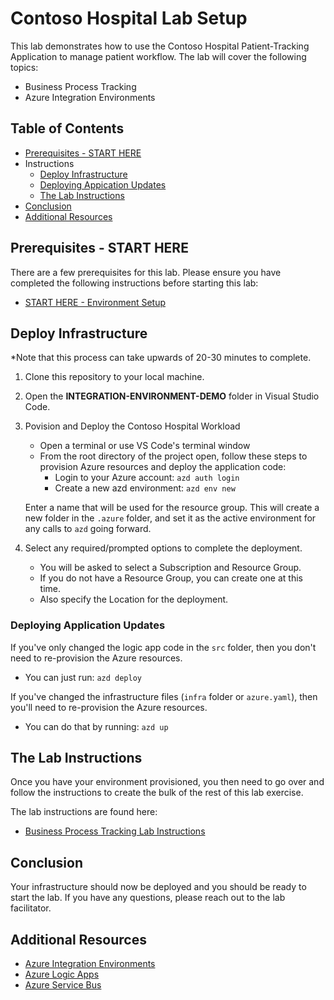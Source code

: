 # Contoso Hospital Lab Setup

This lab demonstrates how to use the Contoso Hospital Patient-Tracking Application to manage patient workflow. The lab will cover the following topics:

- Business Process Tracking
- Azure Integration Environments

## Table of Contents

- [Prerequisites - START HERE](#prerequisites---start-here)
- Instructions
  - [Deploy Infrastructure](#deploy-infrastructure)
  - [Deploying Appication Updates](#deploying-application-updates)
  - [The Lab Instructions](#the-lab-instructions)
- [Conclusion](#conclusion)
- [Additional Resources](#additional-resources)

## Prerequisites - START HERE

There are a few prerequisites for this lab. Please ensure you have completed the following instructions before starting this lab:

- [START HERE - Environment Setup](environment-setup.md)

## Deploy Infrastructure

*Note that this process can take upwards of 20-30 minutes to complete.

1. Clone this repository to your local machine.
2. Open the **INTEGRATION-ENVIRONMENT-DEMO** folder in Visual Studio Code.
3. Povision and Deploy the Contoso Hospital Workload
   - Open a terminal or use VS Code's terminal window
   - From the root directory of the project open, follow these steps to provision Azure resources and deploy the application code:
      - Login to your Azure account:
            ```
            azd auth login
            ```
      - Create a new azd environment:
            ```
            azd env new
            ```

   Enter a name that will be used for the resource group.
   This will create a new folder in the `.azure` folder, and set it as the active environment for any calls to `azd` going forward.
4. Select any required/prompted options to complete the deployment.  
      - You will be asked to select a Subscription and Resource Group.  
      - If you do not have a Resource Group, you can create one at this time.
      - Also specify the Location for the deployment.

### Deploying Application Updates

If you've only changed the logic app code in the `src` folder, then you don't need to re-provision the Azure resources.

- You can just run:
```azd deploy```

If you've changed the infrastructure files (`infra` folder or `azure.yaml`), then you'll need to re-provision the Azure resources.

- You can do that by running:
```azd up```

## The Lab Instructions

Once you have your environment provisioned, you then need to go over and follow the instructions to create the bulk of the rest of this lab exercise.

The lab instructions are found here:

- [Business Process Tracking Lab Instructions](instructions/README.md)

## Conclusion

Your infrastructure should now be deployed and you should be ready to start the lab. If you have any questions, please reach out to the lab facilitator.

## Additional Resources

- [Azure Integration Environments](https://docs.microsoft.com/en-us/azure/logic-apps/create-integration-environment)
- [Azure Logic Apps](https://docs.microsoft.com/en-us/azure/logic-apps/)
- [Azure Service Bus](https://docs.microsoft.com/en-us/azure/service-bus-messaging/)
